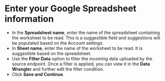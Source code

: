 # Enter your Google Spreadsheet information

* In the **Spreadsheet name**, enter the name of the spreadsheet containing the worksheet to be read. This is a suggestible field and suggestions will be populated based on the Account settings.
* In **Sheet name**, enter the name of the worksheet to be read. It is suggestible based on the spreadsheet.
* Use the **Filter Data** option to filter the incoming data uploaded by the source endpoint. Once a filter is applied, you can view it in the **Data Wrangler** and further edit the filter condition.
* Click **Save and Continue**.

